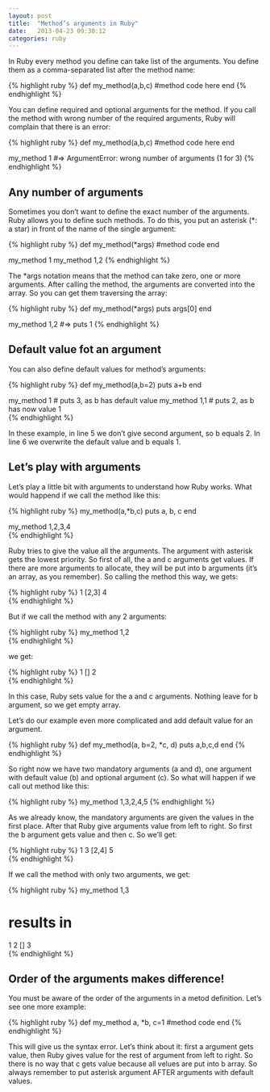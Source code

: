 ```yaml
---
layout: post
title:  "Method’s arguments in Ruby"
date:   2013-04-23 09:30:12
categories: ruby
---
```


In Ruby every method you define can take list of the arguments. You define them as a comma-separated list after the method name:

{% highlight ruby %}
def my_method(a,b,c)
  #method code here
end
{% endhighlight %}

You can define required and optional arguments for the method. If you call the method with wrong number of the required arguments, Ruby will complain that there is an error:

{% highlight ruby %}
def my_method(a,b,c)
  #method code here
end
 
my_method 1 
#=> ArgumentError: wrong number of arguments (1 for 3)
{% endhighlight %}

## Any number of arguments

Sometimes you don’t want to define the exact number of the arguments. Ruby allows you to define such methods. To do this, you put an asterisk (*: a star) in front of the name of the single argument:

{% highlight ruby %}
def my_method(*args)
  #method code
end

my_method 1
my_method 1,2
{% endhighlight %}

The *args notation means that the method can take zero, one or more arguments. After calling the method, the arguments are converted into the array. So you can get them traversing the array:

{% highlight ruby %}
def my_method(*args)
  puts args[0]
end

my_method 1,2 
#=> puts 1
{% endhighlight %}

## Default value fot an argument

You can also define default values for method’s arguments:

{% highlight ruby %}
def my_method(a,b=2)
  puts a+b
end

my_method 1 # puts 3, as b has default value
my_method 1,1 # puts 2, as b has now value 1	
{% endhighlight %}

In these example, in line 5 we don’t give second argument, so b equals 2. In line 6 we overwrite the default value and b equals 1.

## Let’s play with arguments

Let’s play a little bit with arguments to understand how Ruby works. What would happend if we call the method like this:

{% highlight ruby %}
my_method(a,*b,c)
  puts a, b, c
end

my_method 1,2,3,4	
{% endhighlight %}

Ruby tries to give the value all the arguments. The argument with asterisk gets the lowest priority. So first of all, the a and c arguments get values. If there are more arguments to allocate, they will be put into b arguments (it’s an array, as you remember). So calling the method this way, we gets:

{% highlight ruby %}
1
[2,3]
4	
{% endhighlight %}

But if we call the method with any 2 arguments:

{% highlight ruby %}
my_method 1,2	
{% endhighlight %}

we get:

{% highlight ruby %}
1
[]
2	
{% endhighlight %}

In this case, Ruby sets value for the a and c arguments. Nothing leave for b argument, so we get empty array.

Let’s do our example even more complicated and add default value for an argument.

{% highlight ruby %}
def my_method(a, b=2, *c, d)
  puts a,b,c,d
end	
{% endhighlight %}

So right now we have two mandatory arguments (a and d), one argument with default value (b) and optional argument (c). So what will happen if we call out method like this:

{% highlight ruby %}
my_method 1,3,2,4,5	
{% endhighlight %}

As we already know, the mandatory arguments are given the values in the first place. After that Ruby give arguments value from left to right. So first the b argument gets value and then c. So we’ll get:

{% highlight ruby %}
1
3
[2,4]
5	
{% endhighlight %}

If we call the method with only two arguments, we get:

{% highlight ruby %}
my_method 1,3

# results in
1
2
[]
3	
{% endhighlight %}

## Order of the arguments makes difference!

You must be aware of the order of the arguments in a metod definition. Let’s see one more example:

{% highlight ruby %}
def my_method a, *b, c=1
  #method code
end	
{% endhighlight %}

This will give us the syntax error. Let’s think about it: first a argument gets value, then Ruby gives value for the rest of argument from left to right. So there is no way that c gets value because all velues are put into b array. So always remember to put asterisk argument AFTER arguments with default values.

	
	
	

	
	
	
	








	
	




